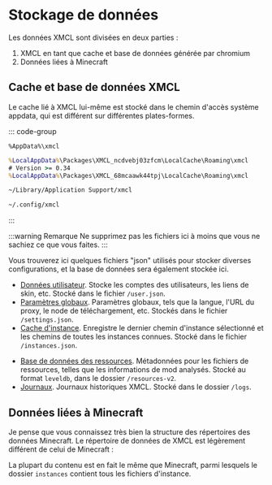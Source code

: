 # Stockage de données

Les données XMCL sont divisées en deux parties :

1. XMCL en tant que cache et base de données générée par chromium
2. Données liées à Minecraft

## Cache et base de données XMCL

Le cache lié à XMCL lui-même est stocké dans le chemin d'accès système appdata, qui est différent sur différentes plates-formes.

::: code-group
```cmd[Windows]
%AppData%\xmcl
```
```cmd [Windows (APPX/appinstaller)]
%LocalAppData%\Packages\XMCL_ncdvebj03zfcm\LocalCache\Roaming\xmcl
# Version >= 0.34
%LocalAppData%\Packages\XMCL_68mcaawk44tpj\LocalCache\Roaming\xmcl
```
```sh [macOS]
~/Library/Application Support/xmcl
```
```sh [Linux]
~/.config/xmcl
```
:::

:::warning Remarque
Ne supprimez pas les fichiers ici à moins que vous ne sachiez ce que vous faites.
:::

Vous trouverez ici quelques fichiers "json" utilisés pour stocker diverses configurations, et la base de données sera également stockée ici.

- [Données utilisateur](../protocol/user.md). Stocke les comptes des utilisateurs, les liens de skin, etc. Stocké dans le fichier `/user.json`.
- [Paramètres globaux](../protocol/setting.md). Paramètres globaux, tels que la langue, l'URL du proxy, le node de téléchargement, etc. Stockés dans le fichier `/settings.json`.
- [Cache d'instance](../protocol/instance.md). Enregistre le dernier chemin d'instance sélectionné et les chemins de toutes les instances connues. Stocké dans le fichier `/instances.json`.
<!-- - [Cache Java](../protocole/java.md). Enregistre les chemins Java détectés, les informations de version, etc. Stocké dans le fichier `/java.json`. -->
- [Base de données des ressources](../protocol/resources.md). Métadonnées pour les fichiers de ressources, telles que les informations de mod analysés. Stocké au format `leveldb`, dans le dossier `/resources-v2`.
- [Journaux](../protocol/logs.md). Journaux historiques XMCL. Stocké dans le dossier `/logs`.

## Données liées à Minecraft

Je pense que vous connaissez très bien la structure des répertoires des données Minecraft.
Le répertoire de données de XMCL est légèrement différent de celui de Minecraft :

<script setup>
import CentraProjectTree from '../../../src/components/CentraProjectTree.vue'
</script>

<CentraProjectTree />

La plupart du contenu est en fait le même que Minecraft, parmi lesquels le dossier `instances` contient tous les fichiers d'instance.